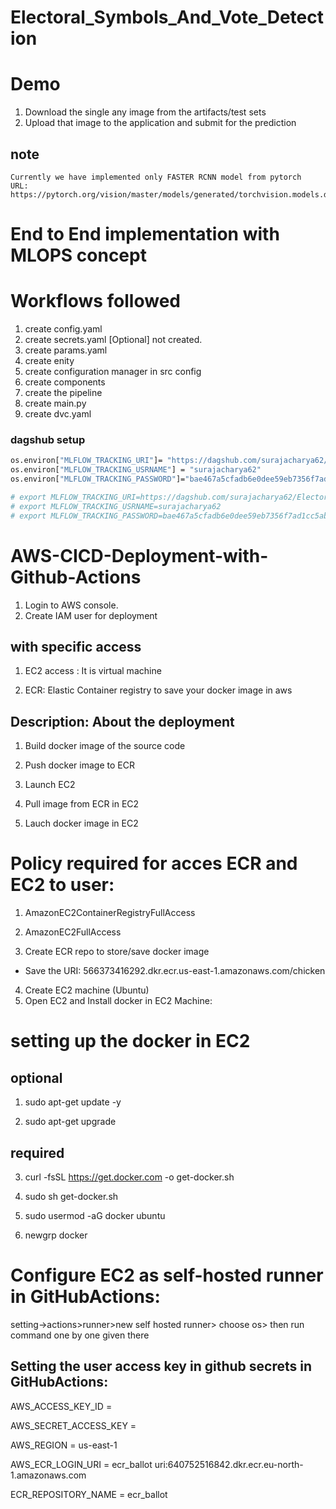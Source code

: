 # Electoral_Symbols_And_Vote_Detection
# Demo
1. Download the single any image from the artifacts/test sets
2. Upload that image to the application and submit for the prediction

## note 
    Currently we have implemented only FASTER RCNN model from pytorch
    URL: https://pytorch.org/vision/master/models/generated/torchvision.models.detection.fasterrcnn_resnet50_fpn_v2.html#torchvision.models.detection.fasterrcnn_resnet50_fpn_v2

# End to End implementation with MLOPS concept

# Workflows followed

1. create config.yaml
2. create secrets.yaml [Optional] not created.
3. create params.yaml
4. create enity
5. create configuration manager in src config
6. create components
7. create the pipeline
8. create main.py
9. create dvc.yaml


### dagshub setup

````bash
os.environ["MLFLOW_TRACKING_URI"]= "https://dagshub.com/surajacharya62/Electoral_Symbols_And_Vote_Detection.mlflow"
os.environ["MLFLOW_TRACKING_USRNAME"] = "surajacharya62"
os.environ["MLFLOW_TRACKING_PASSWORD"]="bae467a5cfadb6e0dee59eb7356f7ad1cc5abaf0"

# export MLFLOW_TRACKING_URI=https://dagshub.com/surajacharya62/Electoral_Symbols_And_Vote_Detection.mlflow
# export MLFLOW_TRACKING_USRNAME=surajacharya62
# export MLFLOW_TRACKING_PASSWORD=bae467a5cfadb6e0dee59eb7356f7ad1cc5abaf0

````





# AWS-CICD-Deployment-with-Github-Actions
1. Login to AWS console.
2. Create IAM user for deployment

## with specific access

1. EC2 access : It is virtual machine

2. ECR: Elastic Container registry to save your docker image in aws


## Description: About the deployment

1. Build docker image of the source code

2. Push docker image to ECR

3. Launch EC2 

4. Pull image from ECR in EC2

5. Lauch docker image in EC2

# Policy required for acces ECR and EC2 to user:

1. AmazonEC2ContainerRegistryFullAccess

2. AmazonEC2FullAccess
3. Create ECR repo to store/save docker image
- Save the URI: 566373416292.dkr.ecr.us-east-1.amazonaws.com/chicken
4. Create EC2 machine (Ubuntu)
5. Open EC2 and Install docker in EC2 Machine:

# setting up the docker in EC2
## optional

1. sudo apt-get update -y

2. sudo apt-get upgrade

## required

3. curl -fsSL https://get.docker.com -o get-docker.sh

4. sudo sh get-docker.sh

5. sudo usermod -aG docker ubuntu

6. newgrp docker

# Configure EC2 as self-hosted runner in GitHubActions:
setting->actions>runner>new self hosted runner> choose os> then run command one by one given there

## Setting the user access key in github secrets in GitHubActions:
AWS_ACCESS_KEY_ID =

AWS_SECRET_ACCESS_KEY =

AWS_REGION = us-east-1

AWS_ECR_LOGIN_URI = ecr_ballot uri:640752516842.dkr.ecr.eu-north-1.amazonaws.com

ECR_REPOSITORY_NAME = ecr_ballot
